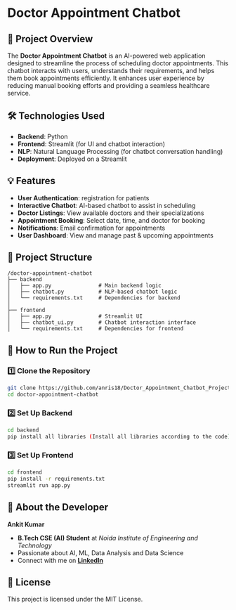 # Doctor Appointment Chatbot

## 📌 Project Overview
The **Doctor Appointment Chatbot** is an AI-powered web application designed to streamline the process of scheduling doctor appointments. This chatbot interacts with users, understands their requirements, and helps them book appointments efficiently. It enhances user experience by reducing manual booking efforts and providing a seamless healthcare service.

## 🛠️ Technologies Used
- **Backend**: Python 
- **Frontend**: Streamlit (for UI and chatbot interaction)
- **NLP**: Natural Language Processing (for chatbot conversation handling)
- **Deployment**: Deployed on a Streamlit

## 💡 Features
- **User Authentication**: registration for patients
- **Interactive Chatbot**: AI-based chatbot to assist in scheduling
- **Doctor Listings**: View available doctors and their specializations
- **Appointment Booking**: Select date, time, and doctor for booking
- **Notifications**: Email  confirmation for appointments
- **User Dashboard**: View and manage past & upcoming appointments

## 📂 Project Structure
```
/doctor-appointment-chatbot
├── backend
│   ├── app.py               # Main backend logic 
│   ├── chatbot.py           # NLP-based chatbot logic
│   └── requirements.txt     # Dependencies for backend
│
├── frontend
│   ├── app.py               # Streamlit UI
│   ├── chatbot_ui.py        # Chatbot interaction interface
│   └── requirements.txt     # Dependencies for frontend

```

## 🚀 How to Run the Project
### 1️⃣ Clone the Repository
```bash
git clone https://github.com/anris18/Doctor_Appointment_Chatbot_Project/tree/main.git
cd doctor-appointment-chatbot
```

### 2️⃣ Set Up Backend
```bash
cd backend
pip install all libraries (Install all libraries according to the code)
```

### 3️⃣ Set Up Frontend
```bash
cd frontend
pip install -r requirements.txt
streamlit run app.py
```

## 📌 About the Developer
**Ankit Kumar**
- **B.Tech CSE (AI) Student** at *Noida Institute of Engineering and Technology*
- Passionate about AI, ML, Data Analysis and Data Science
- Connect with me on **[LinkedIn](https://linkedin.com/in/ankitkumar(anris))**

## 📜 License
This project is licensed under the MIT License.




